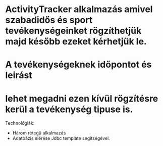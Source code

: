 # ActivityTracker alkalmazás amivel szabadidős és sport tevékenységeinket rögzíthetjük majd később ezeket kérhetjük le.
#  A tevékenységeknek időpontot és leirást 
# lehet megadni ezen kívül rögzítésre kerül a tevékenység tipuse is.

Technológiák:

- Három rétegű alkalmazás
- Adatbázis elérése Jdbc template segitségével.
